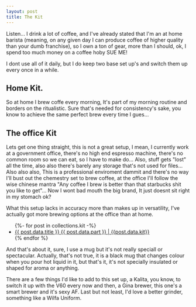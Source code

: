 ```yaml
---
layout: post
title: The Kit
---
```

Listen... I drink a lot of coffee, and I've already stated that I'm an at home barista (meaning, on any given day I can produce coffee of higher quality than your dumb franchise), so I own a ton of gear, more than I should, ok, I spend too much money on a coffee hoby SUE ME!

I dont use all of it daily, but I do keep two base set up's and switch them up every once in a while.

## Home Kit.

So at home I brew coffe every morning, It's part of my morning routine and borders on the ritualistic. Sure that's needed for consistency's sake, you know to achieve the same perfect brew every time I gues...

## The office Kit

Lets get one thing straight, this is not a great setup, I mean, I currently work at a government office, there's no high end espresso machine, there's no common room so we can eat, so I have to make do... Also, stuff gets "lost" all the time, also also there's barely any storage that's not used for files... Also also also, This is a professional enviroment dammit and there's no way I'll bust out the chemestry set to brew coffee, at the office I'll follow the wise chinese mantra "Any coffee I brew is better than that starbucks shit you like to get"... Now I wont bad mouth the big brand, It just doesnt sit right in my stomach ok?

What this setup lacks in accuracy more than makes up in versatility, I've actually got more brewing options at the office than at home.

<section class="theKit">
    <div>
        <ul class="kitList">
             {%- for post in collections.kit -%}
            <li>
                <a href="{{ post.url }}">{{ post.data.title }} <span>{{ post.data.part }} | {{post.data.kit}}</span></a>
            </li>
            {% endfor %}

</section>

And that's about it, sure, I use a mug but it's not really speciall or spectacular. Actually, that's not true, it is a black mug that changes colour when you pour hot liquid in it, but that's it, it's not specially insulated or shaped for aroma or anything.

There are a few things I'd like to add to this set up, a Kalita, you know, to switch it up with the V60 every now and then, a Gina brewer, this one's a smart brewer and it's sexy AF. Last but not least, I'd love a better grinder, something like a Wilfa Uniform.
